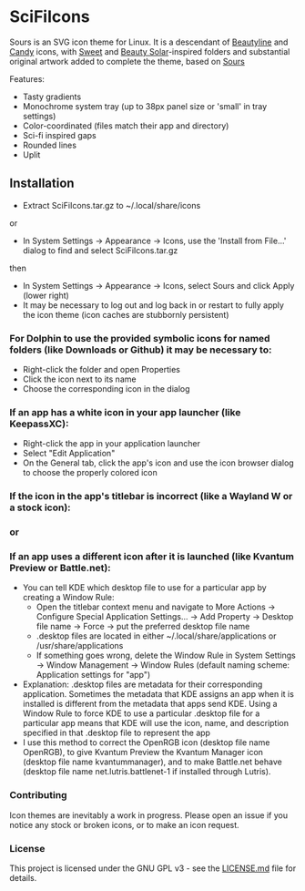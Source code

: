 # SciFiIcons
Sours is an SVG icon theme for Linux. It is a descendant of [Beautyline](https://store.kde.org/p/1425426) and [Candy](https://github.com/EliverLara/candy-icons) icons, with [Sweet](https://github.com/EliverLara/Sweet-folders) and [Beauty Solar](https://store.kde.org/p/2037657)-inspired folders and substantial original artwork added to complete the theme, based on [Sours](https://store.kde.org/p/2214536)

Features:

- Tasty gradients
- Monochrome system tray (up to 38px panel size or 'small' in tray settings)
- Color-coordinated (files match their app and directory)
- Sci-fi inspired gaps
- Rounded lines
- Uplit

## Installation
- Extract SciFiIcons.tar.gz to ~/.local/share/icons

or

- In System Settings -> Appearance -> Icons, use the 'Install from File...' dialog to find and select SciFiIcons.tar.gz

then

- In System Settings -> Appearance -> Icons, select Sours and click Apply (lower right)
- It may be necessary to log out and log back in or restart to fully apply the icon theme (icon caches are stubbornly persistent)

### For Dolphin to use the provided symbolic icons for named folders (like Downloads or Github) it may be necessary to:
- Right-click the folder and open Properties
- Click the icon next to its name
- Choose the corresponding icon in the dialog

### If an app has a white icon in your app launcher (like KeepassXC):
- Right-click the app in your application launcher
- Select "Edit Application"
- On the General tab, click the app's icon and use the icon browser dialog to choose the properly colored icon

### If the icon in the app's titlebar is incorrect (like a Wayland W or a stock icon):
### or
### If an app uses a different icon after it is launched (like Kvantum Preview or Battle.net):
- You can tell KDE which desktop file to use for a particular app by creating a Window Rule:
    - Open the titlebar context menu and navigate to More Actions -> Configure Special Application Settings... -> Add Property -> Desktop file name -> Force -> put the preferred desktop file name
    - .desktop files are located in either ~/.local/share/applications or /usr/share/applications
    - If something goes wrong, delete the Window Rule in System Settings -> Window Management -> Window Rules (default naming scheme: Application settings for "app")
- Explanation: .desktop files are metadata for their corresponding application. Sometimes the metadata that KDE assigns an app when it is installed is different from the metadata that apps send KDE. Using a Window Rule to force KDE to use a particular .desktop file for a particular app means that KDE will use the icon, name, and description specified in that .desktop file to represent the app
- I use this method to correct the OpenRGB icon (desktop file name OpenRGB), to give Kvantum Preview the Kvantum Manager icon (desktop file name kvantummanager), and to make Battle.net behave (desktop file name net.lutris.battlenet-1 if installed through Lutris). 

### Contributing
Icon themes are inevitably a work in progress. Please open an issue if you notice any stock or broken icons, or to make an icon request.

### License

This project is licensed under the GNU GPL v3 - see the [LICENSE.md](LICENSE.md) file for details.

